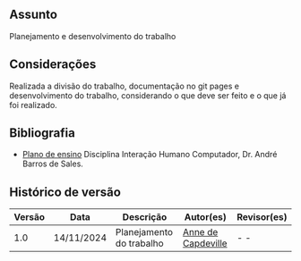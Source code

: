 ## Assunto 
Planejamento e desenvolvimento do trabalho

## Considerações
Realizada a divisão do trabalho, documentação no git pages e desenvolvimento do trabalho, considerando o que deve ser feito e o que já foi realizado.

## Bibliografia

- [Plano de ensino](https://aprender3.unb.br/pluginfile.php/2972625/mod_resource/content/56/Plano_de_Ensino%20FIHC%20022024%20Turma%2001%20v1.pdf) Disciplina Interação Humano Computador, Dr. André Barros de Sales.


## Histórico de versão

| Versão | Data       | Descrição                                   | Autor(es)                                     | Revisor(es)                                  |
| ------ | ---------- | ------------------------------------------- | --------------------------------------------- | -------------------------------------------- |
| 1.0    | 14/11/2024 | Planejamento do trabalho             | [Anne de Capdeville](https://github.com/nanecapde)    | - -                                          |
